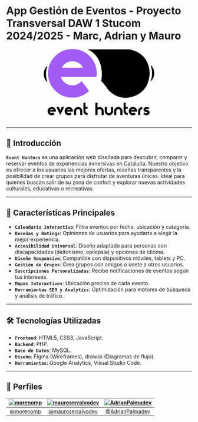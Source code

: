 # App Gestión de Eventos - Proyecto Transversal DAW 1 Stucom 2024/2025 - Marc, Adrian y Mauro
<div align="center">
  <img src ="./IMG/logo.png" width="300"/>
</div>

---

## 📖 Introducción
**`Event Hunters`** es una aplicación web diseñada para descubrir, comparar y reservar eventos de experiencias inmersivas en Cataluña. Nuestro objetivo es ofrecer a los usuarios las mejores ofertas, reseñas transparentes y la posibilidad de crear grupos para disfrutar de aventuras únicas. Ideal para quienes buscan salir de su zona de confort y explorar nuevas actividades culturales, educativas o recreativas.

---

## 🚀 Características Principales
- **`Calendario Interactivo`**: Filtra eventos por fecha, ubicación y categoría.
- **`Reseñas y Ratings`**: Opiniones de usuarios para ayudarte a elegir la mejor experiencia.
- **`Accesibilidad Universal`**: Diseño adaptado para personas con discapacidades (daltonismo, epilepsia) y opciones de idioma.
- **`Diseño Responsive`**: Compatible con dispositivos móviles, tablets y PC.
- **`Gestión de Grupos`**: Crea grupos con amigos o únete a otros usuarios.
- **`Suscripciones Personalizadas`**: Recibe notificaciones de eventos según tus intereses.
- **`Mapas Interactivos`**: Ubicación precisa de cada evento.
- **`Herramientas SEO y Analytics`**: Optimización para motores de búsqueda y análisis de tráfico.

---

## 🛠️ Tecnologías Utilizadas
- **`Frontend`**: HTML5, CSS3, JavaScript.
- **`Backend`**: PHP.
- **`Base de Datos`**: MySQL.
- **`Diseño`**: Figma (Wireframes), draw.io (Diagramas de flujo).
- **`Herramientas`**: Google Analytics, Visual Studio Code.

---

## 📌 Perfiles
| [![morenomp](https://github.com/morenomp.png?size=100)](https://github.com/morenomp) | [![mauroserralvodev](https://github.com/mauroserralvodev.png?size=100)](https://github.com/mauroserralvodev) | [![AdrianPalmadev](https://github.com/AdrianPalmadev.png?size=100)](https://github.com/AdrianPalmadev) |
|:--:|:--:|:--:|
| [@morenomp](https://github.com/morenomp) | [@mauroserralvodev](https://github.com/mauroserralvodev) | [@AdrianPalmadev](https://github.com/AdrianPalmadev) |
